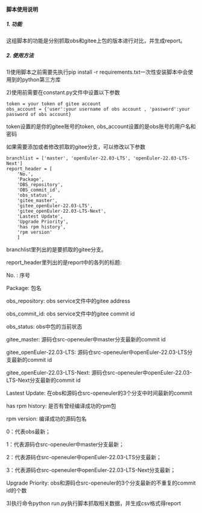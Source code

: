 #### 脚本使用说明

##### 1. 功能

这组脚本的功能是分别抓取obs和gitee上包的版本进行对比，并生成report。

##### 2. 使用方法

1)使用脚本之前需要先执行pip install -r requirements.txt一次性安装脚本中会使用到的python第三方库

2)使用前需要在constant.py文件中设置以下参数

````
token = your token of gitee account
obs_account = {'user':your username of obs account , 'password':your password of obs account}
````

token设置的是你的gitee账号的token, obs_account设置的是obs账号的用户名和密码

如果需要添加或者修改抓取的gitee分支，可以修改以下参数

````
branchlist = ['master', 'openEuler-22.03-LTS', 'openEuler-22.03-LTS-Next']
report_header = [
    'No.',
    'Package',
    'OBS_repository',
    'OBS_commit_id',
    'obs_status',
    'gitee_master',
    'gitee_openEuler-22.03-LTS',
    'gitee_openEuler-22.03-LTS-Next',
    'Lastest Update',
    'Upgrade Priority',
    'has rpm history',
    'rpm version'
    ]
````

branchlist里列出的是要抓取的gitee分支。

report_header里列出的是report中的各列的标题:

No. : 序号

Package: 包名

obs_repository: obs service文件中的gitee address

obs_commit_id: obs service文件中的gitee commit id

obs_status: obs中包的当前状态

gitee_master: 源码仓src-openeuler中master分支最新的commit id

gitee_openEuler-22.03-LTS: 源码仓src-openeuler中openEuler-22.03-LTS分支最新的commit id

gitee_openEuler-22.03-LTS-Next: 源码仓src-openeuler中openEuler-22.03-LTS-Next分支最新的commit id

Lastest Update: 在obs和源码仓src-openeuler的3个分支中时间最新的commit

has rpm history: 是否有曾经编译成功的rpm包

rpm version: 编译成功的源码包名

0：代表obs最新；

1：代表源码仓src-openeuler中master分支最新；

2：代表源码仓src-openeuler中openEuler-22.03-LTS分支最新；

3：代表源码仓src-openeuler中openEuler-22.03-LTS-Next分支最新；

Upgrade Priority: obs和源码仓src-openeuler的3个分支最新的不重复的commit id的个数

3)执行命令python run.py执行脚本抓取相关数据，并生成csv格式得report


